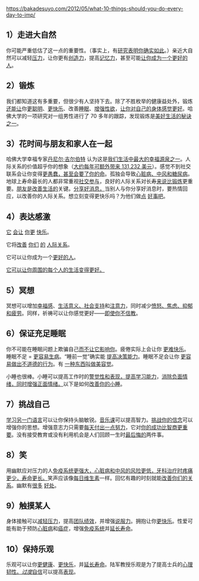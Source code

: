 https://bakadesuyo.com/2012/05/what-10-things-should-you-do-every-day-to-imp/

## **1）走进大自然**

你可能严重低估了这一点的重要性。（事实上，有[研究表明你确实如此](http://bakadesuyo.com/would-you-feel-better-if-you-were-walking-in)。）亲近大自然可以减轻[压力](http://bakadesuyo.com/does-being-near-nature-reduce-stress)，让你更有[创造力](http://bakadesuyo.com/whats-a-quick-and-easy-way-to-be-more-creativ)，提高[记忆力](http://bakadesuyo.com/what-can-improve-your-memory-by-20-in-a-matte)，甚至可能[让你成为一个更好的人](http://bakadesuyo.com/how-to-quickly-and-easily-become-a-better-per)。

## **2）锻炼**

我们都知道这有多重要，但很少有人坚持下去。除了不胜枚举的健康益处外，锻炼[还能让](http://bakadesuyo.com/can-being-sedentary-make-you-stupid)你[更聪明](http://bakadesuyo.com/what-activities-can-actually-make-you-smarter)、[更快乐](http://bakadesuyo.com/everything-you-ever-wanted-to-know-about-happ)、改善[睡眠](http://bakadesuyo.com/how-can-you-improve-the-quality-of-your-sleep)、[增强性欲](http://bakadesuyo.com/what-increases-womens-ability-to-get-sexually)，[让你对自己的身体感觉更好](http://bakadesuyo.com/how-can-you-feel-better-about-your-body)。哈佛大学的一项研究对一组男性进行了 70 多年的跟踪，发现锻炼是[美好生活的秘诀之一](http://bakadesuyo.com/is-there-a-formula-for-a-good-life)。

## **3）花时间与朋友和家人在一起**

哈佛大学幸福专家[丹尼尔·吉尔伯特](http://bakadesuyo.com/whats-the-main-thing-we-can-learn-from-harvar) 认为这是[我们生活中最大的幸福源泉之一](http://bakadesuyo.com/what-is-happiness)。人际关系的价值超乎你的想象（[大约每年可额外带来 131,232 美元](http://bakadesuyo.com/what-are-your-relationships-worth-in-dollars)）。感觉不到社交联系会让你变得[更愚蠢，甚至会要了你的命](http://bakadesuyo.com/how-important-is-it-to-feel-like-you-belong)。孤独会导致[心脏病、中风和糖尿病](http://bakadesuyo.com/is-there-a-common-feeling-that-might-lead-to)。地球上寿命最长的人都非常重视[社交参与](http://bakadesuyo.com/what-do-the-longest-living-people-have-in-com)，良好的人际关系对长寿[来说比锻炼](http://bakadesuyo.com/have-we-got-it-all-wrong-about-what-it-takes)更重要。[朋友是](http://bakadesuyo.com/5-things-you-didnt-know-about-friendship)[改善生活的](http://bakadesuyo.com/whats-the-key-to-radically-changing-your-life)关键。[分享好消息，](http://bakadesuyo.com/whats-an-easy-way-to-strengthen-your-relation)当别人与你分享好消息时，要热情回应，以改善你的人际关系。想立刻变得更快乐吗？为他们做[点](http://bakadesuyo.com/whats-the-single-most-reliable-method-for-inc) [好事吧](http://bakadesuyo.com/what-can-you-do-today-that-will-increase-your)。

## **4）表达感激**

[它](http://bakadesuyo.com/was-grandmom-right-about-counting-your-blessi) [会让](http://bakadesuyo.com/whats-an-easy-way-to-be-much-happier) [你](http://bakadesuyo.com/what-are-two-easy-things-you-can-do-to-be-hap)[更](http://bakadesuyo.com/how-to-make-yourself-happier-in-just-a-few-se) [快乐](http://bakadesuyo.com/how-to-quickly-and-easiy-feel-happier-and-mor)。

它将[改善](http://bakadesuyo.com/whats-a-quick-thing-you-can-do-to-feel-better) [你们](http://bakadesuyo.com/does-gratitude-predict-relationship-satisfact) [的](http://bakadesuyo.com/whats-an-easy-way-to-make-friends-and-strengt) [人际关系](http://bakadesuyo.com/how-to-give-your-relationship-a-booster-shot)。

它可以让你成为一个[更好的人](http://bakadesuyo.com/how-do-pride-and-gratitude-affect-hypocrisy)。

[它可以让你周围的每个人的生活变得更好。](http://bakadesuyo.com/does-paying-it-forward-work)

## **5）冥想**

冥想可以增加[幸福感](http://bakadesuyo.com/what-are-quick-little-things-you-can-do-to-in)、[生活意义、社会支持](http://bakadesuyo.com/is-there-an-easy-way-to-increase-happiness-me)和[注意力](http://bakadesuyo.com/is-there-a-way-to-increase-your-attention-spa)，同时减少[愤怒、焦虑、抑郁和疲劳](http://bakadesuyo.com/how-can-you-increase-your-attention-span-in-a)。同样，祈祷可以让你感觉更好——[即使你不信教](http://bakadesuyo.com/can-prayer-make-you-feel-better-even-if-youre)。

## **6）保证充足睡眠**

你不可能在睡眠问题上欺骗自己[而不让它影响你](http://bakadesuyo.com/how-little-sleep-can-you-get-away-with)。疲倦实际上会让你 [更难快乐](http://bakadesuyo.com/does-being-tired-make-it-hard-to-be-happy)。睡眠不足 = [更容易生病](http://bakadesuyo.com/nytimescom-lack-of-sleep-increases-the-risk-o)。“睡前一觉”确实能 [提高决策能力](http://bakadesuyo.com/is-sleep-on-it-good-advice)。睡眠不足会让你 [更容易做出不道德的行为](http://bakadesuyo.com/does-lack-of-sleep-make-us-unethical)。有 [一种东西叫做美容觉](http://bakadesuyo.com/is-there-really-such-thing-as-beauty-sleep)。

小睡也很棒。小睡可以提高工作时的[警觉性和表现，](http://bakadesuyo.com/whats-a-fun-way-to-increase-alertness-and-per)[提高学习能力](http://bakadesuyo.com/is-there-an-easy-way-to-boost-your-learning-a)，[消除负面情绪，同时增强正面情绪。](http://bakadesuyo.com/whats-an-easy-way-to-purge-negative-emotions)以下是如何[改善你的小睡](http://bakadesuyo.com/whats-the-secret-to-amazing-naps)。

## **7）挑战自己**

[学习另一门语言](http://bakadesuyo.com/how-to-keep-your-mind-strong-as-you-age)可以让你保持头脑敏锐。[音乐课](http://bakadesuyo.com/should-everyone-be-required-to-learn-a-musica)可以提高智力。[挑战你的信念](http://bakadesuyo.com/how-to-keep-an-aging-brain-sharp)可以增强你的思想。增强意志力只需要[每天付出一点努力](http://bakadesuyo.com/whats-an-easy-way-to-increase-self-control)，它对[你的成功比智商更重要](http://bakadesuyo.com/whats-better-than-iq-at-determining-who-will)。没有接受教育或没有利用机会是人们回顾一生时[最后悔的](http://bakadesuyo.com/what-are-we-most-likely-to-regret)两件事。

## **8）笑**

用幽默应对压力的人[免疫系统更强大，心脏病和中风的风险更低，牙科治疗时疼痛更少，寿命更长。](http://bakadesuyo.com/can-laughter-save-your-life)笑声应该像[每日维生素](http://bakadesuyo.com/is-comedy-better-than-vitamins)一样。回忆有趣的时刻就能[改善你们的关系](http://bakadesuyo.com/another-quick-and-easy-way-to-increase-relati)。幽默有[很多](http://bakadesuyo.com/an-easy-way-to-reduce-stress-and-pain) [好处](http://bakadesuyo.com/why-does-humor-improve-our-mood)。

## **9）触摸某人**

身体接触可以[减轻压力](http://bakadesuyo.com/do-you-underestimate-the-power-of-touching)，提高[团队绩效](http://bakadesuyo.com/can-touching-improve-team-performance)，并增强[说服力](http://bakadesuyo.com/is-a-touch-on-the-arm-all-it-takes-to-make-yo)。拥抱让你[更快乐](http://bakadesuyo.com/do-hugs-really-make-us-happier)。性爱可能有助于预防[心脏病](http://bakadesuyo.com/can-sex-prevent-heart-attacks)和[癌症](http://bakadesuyo.com/whats-the-most-wonderful-way-a-man-might-be-a)，增强[免疫系统](http://bakadesuyo.com/is-having-sex-more-effective-than-a-flu-shot)并[延长寿命](http://bakadesuyo.com/do-orgasms-make-you-live-longer)。

## **10）保持乐观**

乐观可以让你[更健康](http://bakadesuyo.com/is-optimism-associated-with-better-health)、[更快乐](http://bakadesuyo.com/what-are-two-easy-things-you-can-do-to-be-hap)，并[延长寿命](http://bakadesuyo.com/do-happy-people-live-longer)。陆军教授乐观是为了提高士兵的[心理韧性。](http://bakadesuyo.com/what-3-techniques-does-the-army-use-to-instil)[*过度*自信](http://bakadesuyo.com/how-confident-should-you-be-at-work-today)可以提高[表现](http://bakadesuyo.com/is-very-confident-not-confident-enough)。